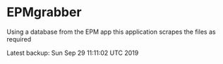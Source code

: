 # EPMgrabber
Using a database from the EPM app this application scrapes the files as required


Latest backup: Sun Sep 29 11:11:02 UTC 2019
